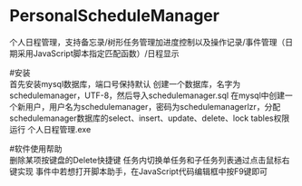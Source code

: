 # PersonalScheduleManager  
个人日程管理，支持备忘录/树形任务管理加进度控制以及操作记录/事件管理（日期采用JavaScript脚本指定匹配函数）/日程显示

#安装  
首先安装mysql数据库，端口号保持默认
创建一个数据库，名字为schedulemanager，UTF-8，然后导入schedulemanager.sql
在mysql中创建一个新用户，用户名为schedulemanager，密码为schedulemanagerlzr，分配schedulemanager数据库的select、insert、update、delete、lock tables权限
运行 个人日程管理.exe

#软件使用帮助  
删除某项按键盘的Delete快捷键
任务内切换单任务和子任务列表通过点击鼠标右键实现
事件中若想打开脚本助手，在JavaScript代码编辑框中按F9键即可